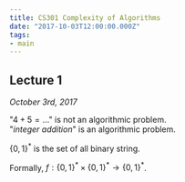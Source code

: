 ```yaml
---
title: CS301 Complexity of Algorithms
date: "2017-10-03T12:00:00.000Z"
tags:
- main
---
```


## Lecture 1
*October 3rd, 2017*

"$4 + 5 = ...$" is not an algorithmic problem.  
"*integer addition*" is an algorithmic problem.

$\{0,1\}^*$ is the set of all binary string.

Formally, $f : \{0,1\}^* \times \{0,1\}^* \rightarrow \{0,1\}^*$.